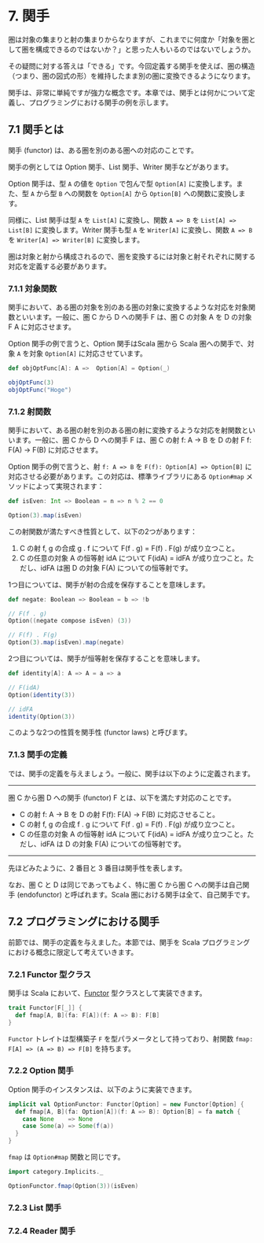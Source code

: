 # 7. 関手

圏は対象の集まりと射の集まりからなりますが、これまでに何度か「対象を圏として圏を構成できるのではないか？」と思った人もいるのではないでしょうか。

その疑問に対する答えは「できる」です。今回定義する関手を使えば、圏の構造（つまり、圏の図式の形）を維持したまま別の圏に変換できるようになります。

関手は、非常に単純ですが強力な概念です。本章では、関手とは何かについて定義し、プログラミングにおける関手の例を示します。

## 7.1 関手とは

関手 (functor) は、ある圏を別のある圏への対応のことです。

関手の例としては Option 関手、List 関手、Writer 関手などがあります。

Option 関手は、型 `A` の値を `Option` で包んで型 `Option[A]` に変換します。また、型 `A` から型 `B` への関数を `Option[A]` から `Option[B]` への関数に変換します。

同様に、List 関手は型 `A` を `List[A]` に変換し、関数 `A => B` を `List[A] => List[B]` に変換します。Writer 関手も型 `A` を `Writer[A]` に変換し、関数 `A => B` を `Writer[A] => Writer[B]` に変換します。

圏は対象と射から構成されるので、圏を変換するには対象と射それぞれに関する対応を定義する必要があります。

<!--- 関手の集合における例が欲しい。あと有向グラフとか。 -->

### 7.1.1 対象関数

関手において、ある圏の対象を別のある圏の対象に変換するような対応を対象関数といいます。一般に、圏 C から D への関手 F は、圏 C の対象 A を D の対象 F A に対応させます。

Option 関手の例で言うと、Option 関手はScala 圏から Scala 圏への関手で、対象 `A` を対象 `Option[A]` に対応させています。

```scala mdoc
def objOptFunc[A]: A =>  Option[A] = Option(_)

objOptFunc(3)
objOptFunc("Hoge")
```

### 7.1.2 射関数

関手において、ある圏の射を別のある圏の射に変換するような対応を射関数といいます。一般に、圏 C から D への関手 F は、圏 C の射 f: A -> B を D の射 F f: F(A) -> F(B) に対応させます。

Option 関手の例で言うと、射 `f: A => B` を `F(f): Option[A] => Option[B]` に対応させる必要があります。この対応は、標準ライブラリにある `Option#map` メソッドによって実現されます：

```scala mdoc
def isEven: Int => Boolean = n => n % 2 == 0

Option(3).map(isEven)
```

この射関数が満たすべき性質として、以下の2つがあります：

1. C の射 f, g の合成 g . f について F(f . g) = F(f) . F(g) が成り立つこと。
2. C の任意の対象 A の恒等射 idA について F(idA) = idFA が成り立つこと。ただし、idFA は圏 D の対象 F(A) についての恒等射です。

1つ目については、関手が射の合成を保存することを意味します。

```scala mdoc
def negate: Boolean => Boolean = b => !b

// F(f . g)
Option((negate compose isEven) (3))

// F(f) . F(g)
Option(3).map(isEven).map(negate)
```

2つ目については、関手が恒等射を保存することを意味します。

```scala mdoc
def identity[A]: A => A = a => a

// F(idA)
Option(identity(3))

// idFA
identity(Option(3))
```

このような2つの性質を関手性 (functor laws) と呼びます。

### 7.1.3 関手の定義

では、関手の定義を与えましょう。一般に、関手は以下のように定義されます。

---

圏 C から圏 D への関手 (functor) F とは、以下を満たす対応のことです。

- C の射 f: A -> B を D の射 F(f): F(A) -> F(B) に対応させること。
- C の射 f, g の合成 f . g について F(f . g) = F(f) . F(g) が成り立つこと。
- C の任意の対象 A の恒等射 idA について F(idA) = idFA が成り立つこと。ただし、idFA は D の対象 F(A) についての恒等射です。

---

先ほどみたように、2 番目と 3 番目は関手性を表します。

なお、圏 C と D は同じであってもよく、特に圏 C から圏 C への関手は自己関手 (endofunctor) と呼ばれます。Scala 圏における関手は全て、自己関手です。

## 7.2 プログラミングにおける関手

前節では、関手の定義を与えました。本節では、関手を Scala プログラミングにおける概念に限定して考えていきます。

### 7.2.1 Functor 型クラス

関手は Scala において、[Functor](https://github.com/taretmch/scala-category-training/blob/master/src/main/scala/data/Functor.scala) 型クラスとして実装できます。

```scala
trait Functor[F[_]] {
  def fmap[A, B](fa: F[A])(f: A => B): F[B]
}
```

`Functor` トレイトは型構築子 `F` を型パラメータとして持っており、射関数 `fmap: F[A] => (A => B) => F[B]` を持ちます。

### 7.2.2 Option 関手

Option 関手のインスタンスは、以下のように実装できます。

```scala
implicit val OptionFunctor: Functor[Option] = new Functor[Option] {
  def fmap[A, B](fa: Option[A])(f: A => B): Option[B] = fa match {
    case None    => None
    case Some(a) => Some(f(a))
  }
}
```

`fmap` は `Option#map` 関数と同じです。


```scala mdoc
import category.Implicits._

OptionFunctor.fmap(Option(3))(isEven)
```

### 7.2.3 List 関手

### 7.2.4 Reader 関手

